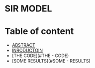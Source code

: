 # SIR MODEL

# Table of content
* [ABSTRACT](#ABSTRACT)
* [INRODUCTOIN](#INTRODUCTION)
* [THE CODE](#THE - CODE)
* [SOME RESULTS](#SOME - RESULTS)

